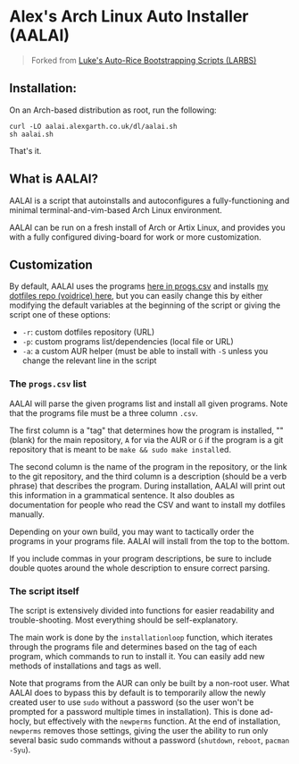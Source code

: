 # Alex's Arch Linux Auto Installer (AALAI)

> Forked from [Luke's Auto-Rice Bootstrapping Scripts (LARBS)](https://larbs.xyz/)

## Installation:

On an Arch-based distribution as root, run the following:

```
curl -LO aalai.alexgarth.co.uk/dl/aalai.sh
sh aalai.sh
```

That's it.

## What is AALAI?

AALAI is a script that autoinstalls and autoconfigures a fully-functioning
and minimal terminal-and-vim-based Arch Linux environment.

AALAI can be run on a fresh install of Arch or Artix Linux, and provides you
with a fully configured diving-board for work or more customization.

## Customization

By default, AALAI uses the programs [here in progs.csv](static/progs.csv) and installs
[my dotfiles repo (voidrice) here](https://github.com/alexcgarth/voidrice),
but you can easily change this by either modifying the default variables at the
beginning of the script or giving the script one of these options:

- `-r`: custom dotfiles repository (URL)
- `-p`: custom programs list/dependencies (local file or URL)
- `-a`: a custom AUR helper (must be able to install with `-S` unless you
  change the relevant line in the script

### The `progs.csv` list

AALAI will parse the given programs list and install all given programs. Note
that the programs file must be a three column `.csv`.

The first column is a "tag" that determines how the program is installed, ""
(blank) for the main repository, `A` for via the AUR or `G` if the program is a
git repository that is meant to be `make && sudo make install`ed.

The second column is the name of the program in the repository, or the link to
the git repository, and the third column is a description (should be a verb
phrase) that describes the program. During installation, AALAI will print out
this information in a grammatical sentence. It also doubles as documentation
for people who read the CSV and want to install my dotfiles manually.

Depending on your own build, you may want to tactically order the programs in
your programs file. AALAI will install from the top to the bottom.

If you include commas in your program descriptions, be sure to include double
quotes around the whole description to ensure correct parsing.

### The script itself

The script is extensively divided into functions for easier readability and
trouble-shooting. Most everything should be self-explanatory.

The main work is done by the `installationloop` function, which iterates
through the programs file and determines based on the tag of each program,
which commands to run to install it. You can easily add new methods of
installations and tags as well.

Note that programs from the AUR can only be built by a non-root user. What
AALAI does to bypass this by default is to temporarily allow the newly created
user to use `sudo` without a password (so the user won't be prompted for a
password multiple times in installation). This is done ad-hocly, but
effectively with the `newperms` function. At the end of installation,
`newperms` removes those settings, giving the user the ability to run only
several basic sudo commands without a password (`shutdown`, `reboot`,
`pacman -Syu`).

